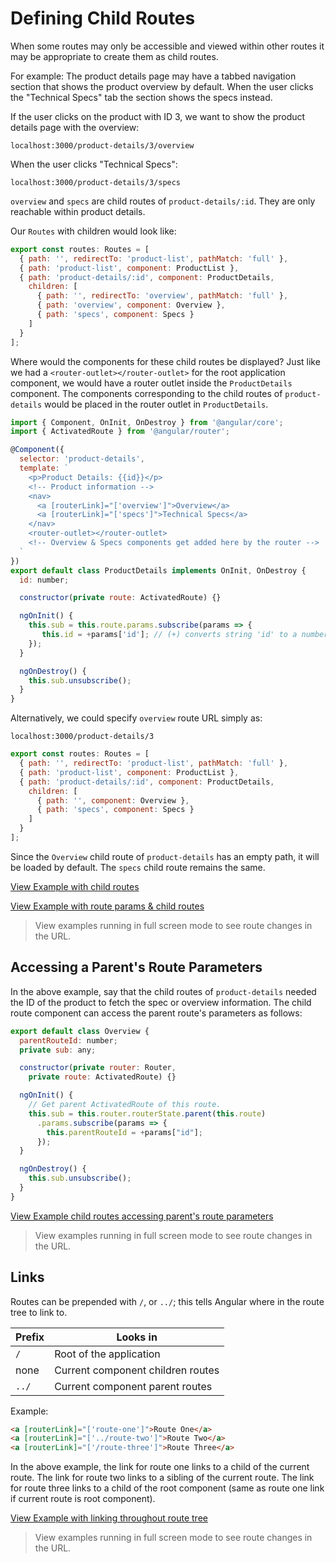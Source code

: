 # Defining Child Routes #

When some routes may only be accessible and viewed within other routes it may be appropriate to create them as child routes.

For example: The product details page may have a tabbed navigation section that shows the product overview by default. When the user clicks the "Technical Specs" tab the section shows the specs instead.

If the user clicks on the product with ID 3, we want to show the product details page with the overview:

`localhost:3000/product-details/3/overview`

When the user clicks "Technical Specs":

`localhost:3000/product-details/3/specs`

`overview` and `specs` are child routes of `product-details/:id`. They are only reachable within product details.

Our `Routes` with children would look like:

```javascript
export const routes: Routes = [
  { path: '', redirectTo: 'product-list', pathMatch: 'full' },
  { path: 'product-list', component: ProductList },
  { path: 'product-details/:id', component: ProductDetails,
    children: [
      { path: '', redirectTo: 'overview', pathMatch: 'full' },
      { path: 'overview', component: Overview },
      { path: 'specs', component: Specs }
    ]
  }
];
```

Where would the components for these child routes be displayed? Just like we had a `<router-outlet></router-outlet>` for the root application component, we would have a router outlet inside the `ProductDetails` component. The components corresponding to the child routes of `product-details` would be placed in the router outlet in `ProductDetails`.

```javascript
import { Component, OnInit, OnDestroy } from '@angular/core';
import { ActivatedRoute } from '@angular/router';

@Component({
  selector: 'product-details',
  template: `
    <p>Product Details: {{id}}</p>
    <!-- Product information -->
    <nav>
      <a [routerLink]="['overview']">Overview</a>
      <a [routerLink]="['specs']">Technical Specs</a>
    </nav>
    <router-outlet></router-outlet>
    <!-- Overview & Specs components get added here by the router -->
  `
})
export default class ProductDetails implements OnInit, OnDestroy {
  id: number;

  constructor(private route: ActivatedRoute) {}

  ngOnInit() {
    this.sub = this.route.params.subscribe(params => {
       this.id = +params['id']; // (+) converts string 'id' to a number
    });
  }

  ngOnDestroy() {
    this.sub.unsubscribe();
  }
}
```

Alternatively, we could specify `overview` route URL simply as:

`localhost:3000/product-details/3`

```javascript
export const routes: Routes = [
  { path: '', redirectTo: 'product-list', pathMatch: 'full' },
  { path: 'product-list', component: ProductList },
  { path: 'product-details/:id', component: ProductDetails,
    children: [
      { path: '', component: Overview },
      { path: 'specs', component: Specs }
    ]
  }
];
```
Since the `Overview` child route of `product-details` has an empty path, it will be loaded by default. The `specs` child route remains the same.

[View Example with child routes](https://plnkr.co/edit/UpHEteaI4Bypaf0AkD4B?p=preview)

[View Example with route params & child routes](https://plnkr.co/edit/7SGuVQpkcTvj1CFct8rx?p=preview)

> View examples running in full screen mode to see route changes in the URL.

## Accessing a Parent's Route Parameters ##

In the above example, say that the child routes of `product-details` needed the ID of the product to fetch the spec or overview information. The child route component can access the parent route's parameters as follows:

```javascript
export default class Overview {
  parentRouteId: number;
  private sub: any;

  constructor(private router: Router,
    private route: ActivatedRoute) {}

  ngOnInit() {
    // Get parent ActivatedRoute of this route.
    this.sub = this.router.routerState.parent(this.route)
      .params.subscribe(params => {
        this.parentRouteId = +params["id"];
      });
  }

  ngOnDestroy() {
    this.sub.unsubscribe();
  }
}
```

[View Example child routes accessing parent's route parameters](https://plnkr.co/edit/b0Knfv929tfRdsqpXHgP?p=preview)

> View examples running in full screen mode to see route changes in the URL.

## Links ##

Routes can be prepended with `/`, or `../`; this tells Angular where in the route tree to link to.

| Prefix | Looks in
|--------|---
| `/`    | Root of the application
| none   | Current component children routes
| `../`  | Current component parent routes

Example:

```html
<a [routerLink]="['route-one']">Route One</a>
<a [routerLink]="['../route-two']">Route Two</a>
<a [routerLink]="['/route-three']">Route Three</a>
```

In the above example, the link for route one links to a child of the current route.
The link for route two links to a sibling of the current route.
The link for route three links to a child of the root component (same as route one link if current route is root component).

[View Example with linking throughout route tree](https://plnkr.co/edit/HX9LFuysyKmxAngv1nN3?p=preview)

> View examples running in full screen mode to see route changes in the URL.
